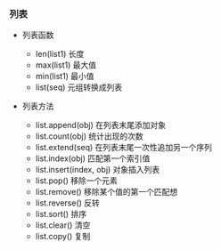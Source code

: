 ### 列表
+ 列表函数

     + len(list1) 长度
     + max(list1) 最大值
     + min(list1) 最小值
     + list(seq) 元组转换成列表
     
+ 列表方法

     + list.append(obj) 在列表末尾添加对象
     + list.count(obj) 统计出现的次数
     + list.extend(seq) 在列表末尾一次性追加另一个序列
     + list.index(obj)  匹配第一个索引值
     + list.insert(index, obj) 对象插入列表
     + list.pop() 移除一个元素
     + list.remove() 移除某个值的第一个匹配想
     + list.reverse() 反转
     + list.sort() 排序
     + list.clear() 清空
     + list.copy() 复制